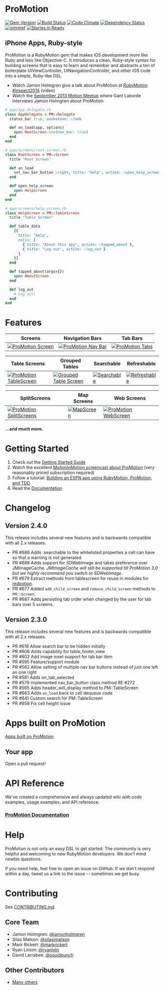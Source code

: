 # ProMotion

[![Gem Version](https://img.shields.io/gem/v/ProMotion.svg?style=flat)](https://rubygems.org/gems/ProMotion)
[![Build Status](https://img.shields.io/travis/clearsightstudio/ProMotion.svg?style=flat)](https://travis-ci.org/clearsightstudio/ProMotion)
[![Code Climate](https://img.shields.io/codeclimate/github/clearsightstudio/ProMotion.svg?style=flat)](https://codeclimate.com/github/clearsightstudio/ProMotion)
[![Dependency Status](https://img.shields.io/gemnasium/clearsightstudio/ProMotion.svg?style=flat)](https://gemnasium.com/clearsightstudio/ProMotion)
[![omniref](https://img.shields.io/badge/omniref-docs-blue.svg?style=flat)](https://www.omniref.com/ruby/gems/ProMotion)
[![Stories in Ready](https://badge.waffle.io/clearsightstudio/ProMotion.png?label=ready&title=Ready)](https://waffle.io/clearsightstudio/ProMotion)

## iPhone Apps, Ruby-style

ProMotion is a RubyMotion gem that makes iOS development more like Ruby and less like Objective-C.
It introduces a clean, Ruby-style syntax for building screens that is easy to learn and remember and
abstracts a ton of boilerplate UIViewController, UINavigationController, and other iOS code into a
simple, Ruby-like DSL.

* Watch Jamon Holmgren give a talk about ProMotion at [RubyMotion #inspect2014](http://confreaks.com/videos/3813-inspect-going-pro-with-promotion-from-prototype-to-production) (video)
* Watch the [September 2013 Motion Meetup](http://www.youtube.com/watch?v=rf7h-3AiMRQ) where Gant Laborde
interviews Jamon Holmgren about ProMotion

```ruby
# app/app_delegate.rb
class AppDelegate < PM::Delegate
  status_bar true, animation: :fade

  def on_load(app, options)
    open RootScreen.new(nav_bar: true)
  end
end

# app/screens/root_screen.rb
class RootScreen < PM::Screen
  title "Root Screen"

  def on_load
    set_nav_bar_button :right, title: "Help", action: :open_help_screen
  end

  def open_help_screen
    open HelpScreen
  end
end

# app/screens/help_screen.rb
class HelpScreen < PM::TableScreen
  title "Table Screen"

  def table_data
    [{
      title: "Help",
      cells: [
        { title: "About this app", action: :tapped_about },
        { title: "Log out", action: :log_out }
      ]
    }]
  end

  def tapped_about(args={})
    open AboutScreen
  end

  def log_out
    # Log out!
  end
end
```

# Features

|Screens|Navigation Bars|Tab Bars|
|---|---|---|
|[![ProMotion Screen](https://f.cloud.github.com/assets/1479215/1534021/060aaaac-4c8f-11e3-903c-743e54252222.png)](http://promotion.readthedocs.org/en/master/Reference/API%20Reference%20-%20ProMotion%20Screen/)|[![ProMotion Nav Bar](https://f.cloud.github.com/assets/1479215/1534077/db39aab6-4c8f-11e3-83f7-e03d52ac615d.png)](http://promotion.readthedocs.org/en/master/Reference/API%20Reference%20-%20ProMotion%20Screen/#set_nav_bar_buttonside-args)|[![ProMotion Tabs](https://f.cloud.github.com/assets/1479215/1534115/9f4c4cd8-4c90-11e3-9285-96ac253facda.png)](http://promotion.readthedocs.org/en/master/Reference/API%20Reference%20-%20ProMotion%20Tabs/)|

|Table Screens|Grouped Tables|Searchable|Refreshable|
|---|---|---|---|
|[![ProMotion TableScreen](https://f.cloud.github.com/assets/1479215/1534137/ed71e864-4c90-11e3-98aa-ed96049f5407.png)](http://promotion.readthedocs.org/en/master/Reference/API%20Reference%20-%20ProMotion%20TableScreen/)|[![Grouped Table Screen](https://f.cloud.github.com/assets/1479215/1589973/61a48610-5281-11e3-85ac-abee99bf73ad.png)](https://gist.github.com/jamonholmgren/382a6cf9963c5f0b2248)|[![Searchable](https://f.cloud.github.com/assets/1479215/1534299/20cc05c6-4c93-11e3-92ca-9ee39c044457.png)](http://promotion.readthedocs.org/en/master/Reference/API%20Reference%20-%20ProMotion%20TableScreen/#searchableplaceholder-placeholder-text)|[![Refreshable](https://f.cloud.github.com/assets/1479215/1534317/5a14ef28-4c93-11e3-8e9e-f8c08d8464f8.png)](http://promotion.readthedocs.org/en/master/Reference/API%20Reference%20-%20ProMotion%20TableScreen/#refreshableoptions)|


|SplitScreens|Map Screens|Web Screens|
|---|---|---|
|[![ProMotion SplitScreens](https://f.cloud.github.com/assets/1479215/1534507/0edb8dd4-4c96-11e3-9896-d4583d0ed161.png)](http://promotion.readthedocs.org/en/master/Reference/API%20Reference%20-%20ProMotion%20SplitScreen/)|[![MapScreen](https://f.cloud.github.com/assets/1479215/1534628/f7dbf7e8-4c97-11e3-8817-4c2a58824771.png)](http://promotion.readthedocs.org/en/master/Reference/API%20Reference%20-%20ProMotion%20MapScreen/)|[![ProMotion WebScreen](https://f.cloud.github.com/assets/1479215/1534631/ffe1b36a-4c97-11e3-8c8f-c7b14e26182d.png)](http://promotion.readthedocs.org/en/master/Reference/API%20Reference%20-%20ProMotion%20WebScreen/)|

#### ...and much more.

# Getting Started

1. Check out the [Getting Started Guide](https://github.com/clearsightstudio/ProMotion/blob/master/docs/Guides/Guide%20-%20Getting%20Started.md)
2. Watch the excellent [MotionInMotion screencast about ProMotion](https://motioninmotion.tv/screencasts/8) (very reasonably priced subscription required)
3. Follow a tutorial: [Building an ESPN app using RubyMotion, ProMotion, and TDD](http://jamonholmgren.com/building-an-espn-app-using-rubymotion-promotion-and-tdd)
4. Read the [Documentation](https://github.com/clearsightstudio/ProMotion/blob/master/docs)

# Changelog

## Version 2.4.0

This release includes several new features and is backwards compatible with all 2.x releases.

* PR #686 Adds :searchable to the whitelisted properties a cell can have so that a warning is not generated.
* PR #688 Adds support for SDWebImage and takes preference over JMImageCache. _JMImageCache will still be supported till ProMotion 3.0 but we highly recommend you switch to SDWebImage._
* PR #679 Extract methods from tablescreen for reuse in modules for [redpotion](https://github.com/infinitered/redpotion).
* PR #677 Added `add_child_screen` and `remove_child_screen` methods to `PM::Screen`.
* PR #687 Adds persisting tab order when changed by the user for tab bars over 5 screens.

## Version 2.3.0

This release includes several new features and is backwards compatible with all 2.x releases.

* PR #618 Allow search bar to be hidden initially
* PR #606 Adds capability for table_footer_view
* PR #602 Add image inset support for tab bar item
* PR #595 Feature/support module
* PR #582 Allow setting of multiple nav bar buttons instead of just one left an one right
* PR #581 Adds on_tab_selected
* PR #579 implemented nav_bar_button class method RE #272
* PR #565 Adds header_will_display method to PM::TableScreen
* PR #663 Adds `on_load` back to cell dequeue code
* PR #641 Custom search for PM::TableScreen
* PR #658 Fix cell height issue

# Apps built on ProMotion

[Apps built on ProMotion](http://promotion.readthedocs.org/en/master/ProMotion%20Apps/)

## Your app

Open a pull request!

# API Reference

We've created a comprehensive and always updated wiki with code examples, usage examples, and API reference.

### [ProMotion Documentation](https://github.com/clearsightstudio/ProMotion/blob/master/docs)

# Help

ProMotion is not only an easy DSL to get started. The community is very helpful and
welcoming to new RubyMotion developers. We don't mind newbie questions.

If you need help, feel free to open an issue on GitHub. If we don't respond within a day, tweet us a link to the issue -- sometimes we get busy.

# Contributing

See [CONTRIBUTING.md](https://github.com/clearsightstudio/ProMotion/blob/master/CONTRIBUTING.md).

## Core Team

* Jamon Holmgren: [@jamonholmgren](https://twitter.com/jamonholmgren)
* Silas Matson: [@silasjmatson](https://twitter.com/silasjmatson)
* Mark Rickert: [@markrickert](https://twitter.com/markrickert)
* Ryan Linton: [@ryanlntn](https://twitter.com/ryanlntn)
* David Larrabee: [@squidpunch](https://twitter.com/squidpunch)

## Other Contributors

* [Many others](https://github.com/clearsightstudio/ProMotion/graphs/contributors)
